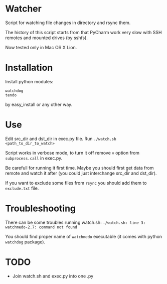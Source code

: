 Watcher
=======
Script for watching file changes in directory and rsync them.

The history of this script starts from that PyCharm work very slow with SSH remotes and mounted drives (by sshfs).

Now tested only in Mac OS X Lion.

Installation
=======

Install python modules:

	watchdog
	tendo

by easy_install or any other way.

Use
=======
Edit src_dir and dst_dir in exec.py file.
Run `./watch.sh <path_to_dir_to_watch>`

Script works in verbose mode, to turn it off remove `v` option from `subprocess.call` in exec.py.

Be carefull for running it first time. Maybe you should first get data from remote and watch it after (you could just interchange src_dir and dst_dir).

If you want to exclude some files from `rsync` you should add them to `exclude.txt` file.

Troubleshooting
======
There can be some troubles running watch.sh:
`./watch.sh: line 3: watchmedo-2.7: command not found`

You should find proper name of `watchmedo` executable (it comes with python `watchdog` package). 

TODO
======
 * Join watch.sh and exec.py into one .py
